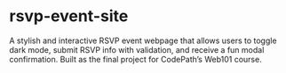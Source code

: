 # rsvp-event-site
A stylish and interactive RSVP event webpage that allows users to toggle dark mode, submit RSVP info with validation, and receive a fun modal confirmation. Built as the final project for CodePath’s Web101 course.
